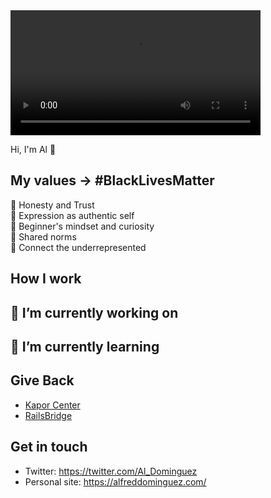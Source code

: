 <video width="400" controls>
  <source href="https://www.canva.com/design/DADRCyO76i0/eVepyT8seZj9MrlTBf6Ngw/view?utm_content=DADRCyO76i0&utm_campaign=designshare&utm_medium=link&utm_source=publishsharelink" type="video/mp4">
</video>
 
Hi, I'm Al 👋

## My values -> #BlackLivesMatter
💖 Honesty and Trust<br>
🌟 Expression as authentic self<br>
🍏 Beginner's mindset and curiosity<br>
🙌 Shared norms<br>
🚀 Connect the underrepresented

## How I work

##  🔭 I’m currently working on

## 🌱 I’m currently learning

## Give Back
- [Kapor Center](https://www.kaporcenter.org)
- [RailsBridge](http://railsbridge.org/)

## Get in touch
- Twitter: https://twitter.com/Al_Dominguez
- Personal site: https://alfreddominguez.com/



